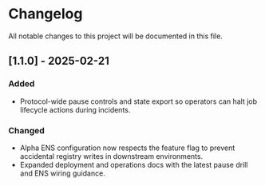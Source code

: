 # Changelog

All notable changes to this project will be documented in this file.

## [1.1.0] - 2025-02-21
### Added
- Protocol-wide pause controls and state export so operators can halt job lifecycle actions during incidents.

### Changed
- Alpha ENS configuration now respects the feature flag to prevent accidental registry writes in downstream environments.
- Expanded deployment and operations docs with the latest pause drill and ENS wiring guidance.


